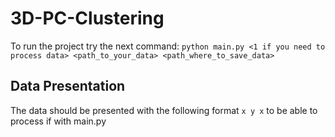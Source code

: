 # 3D-PC-Clustering
To run the project try the next command:
```python main.py <1 if you need to process data> <path_to_your_data> <path_where_to_save_data>```

## Data Presentation
The data should be presented with the following format ```x y x``` to be able to process if with main.py
